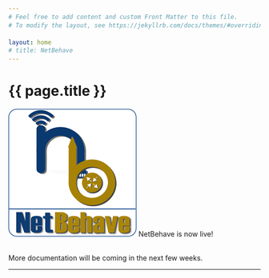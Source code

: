 ```yaml
---
# Feel free to add content and custom Front Matter to this file.
# To modify the layout, see https://jekyllrb.com/docs/themes/#overriding-theme-defaults

layout: home
# title: NetBehave
---
```

<h1>{{ page.title }}</h1>
	
<img src="img/netbehave-logo-final-256x256.png" alt="NetBehave logo">
NetBehave is now live!
<br>
<br>

More documentation will be coming in the next few weeks.
<hr>
